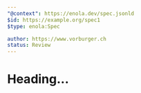 ```yaml
---
"@context": https://enola.dev/spec.jsonld
$id: https://example.org/spec1
$type: enola:Spec

author: https://www.vorburger.ch
status: Review
---
```


# Heading...
